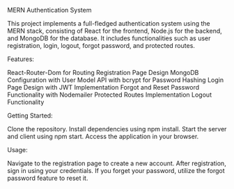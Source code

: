 MERN Authentication System

This project implements a full-fledged authentication system using the MERN stack, consisting of React for the frontend, Node.js for the backend, and MongoDB for the database. It includes functionalities such as user registration, login, logout, forgot password, and protected routes.


Features:

React-Router-Dom for Routing
Registration Page Design
MongoDB Configuration with User Model
API with bcrypt for Password Hashing
Login Page Design with JWT Implementation
Forgot and Reset Password Functionality with Nodemailer
Protected Routes Implementation
Logout Functionality


Getting Started:

Clone the repository.
Install dependencies using npm install.
Start the server and client using npm start.
Access the application in your browser.


Usage:

Navigate to the registration page to create a new account.
After registration, sign in using your credentials.
If you forget your password, utilize the forgot password feature to reset it.
